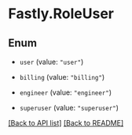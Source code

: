 # Fastly.RoleUser

## Enum


* `user` (value: `"user"`)

* `billing` (value: `"billing"`)

* `engineer` (value: `"engineer"`)

* `superuser` (value: `"superuser"`)



[[Back to API list]](../../README.md#endpoints) [[Back to README]](../../README.md)
